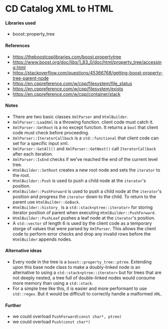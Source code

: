 # CD Catalog XML to HTML 

#### Libraries used
* boost::property_tree

#### References
* https://theboostcpplibraries.com/boost.propertytree
* https://www.boost.org/doc/libs/1_83_0/doc/html/property_tree/accessing.html
* https://stackoverflow.com/questions/45366768/getting-boost-property-tree-parent-node
* https://en.cppreference.com/w/cpp/filesystem/file_status
* https://en.cppreference.com/w/cpp/filesystem/exists
* https://en.cppreference.com/w/cpp/container/stack



#### Notes
* There are two basic classes `XmlParser` and `HtmlBuilder`. 
* `XmlParser::LoadXml` is a throwing function. client code must catch it.
* `XmlParser::GetRoot` is a no except function. It returns a `bool` that client code must check before proceeding. 
* `XmlParser::IteratorCallback` is a `std::functional` that client code can set for a specific input xml.
* `XmlParser::GetAll()` and `XmlParser::GetNext()` call `IteratorCallback` after each iteration. 
* `XmlParser::IsEnd` checks if we've reached the end of the current level tree.
* `HtmlBuilder::SetRoot` creates a new root node and sets the `iterator` to the root.
* `HtmlBuilder::Push` is used to push a child node at the `iterator`'s position.
* `HtmlBuilder::PushForward` is used to push a child node at the `iterator`'s position and progress the `iterator` down to the child. To return to the parent use `HtmlBuilder::GoBack`.
* `HtmlBuilder::history_` is a `std::stack<ptree::iterator>` for storing iterator position of parent when executing `HtmlBuilder::PushForward`.
* `HtmlBuilder::PushLeaf` pushes a leaf node at the `iterator`'s position.
* A `std::vector` of length 6 is used by the client code as a temporary storge of values that were parsed by `XmlParser`. This allows the client code to perform error checks and drop any invalid rows before the `HtmlBuilder` appends nodes. 


#### Alternative ideas
* Every node in the tree is a `boost::property_tree::ptree`. Extending upon this base node class to make a doubly-linked node is an alternative to using a `std::stack<ptree::iterator>` but for trees that are not deeply nested, a tree full of double-linked nodes would consume more memory than using a `std::stack`.  
* For a simple tree like this, it is easier and more performant to use `std::regex`. But it would be difficult to correctly handle a malformed `XML`.



#### Further
* we could overload `PushForward(const char*, ptree)`
* we could overload `Push(const char*)`